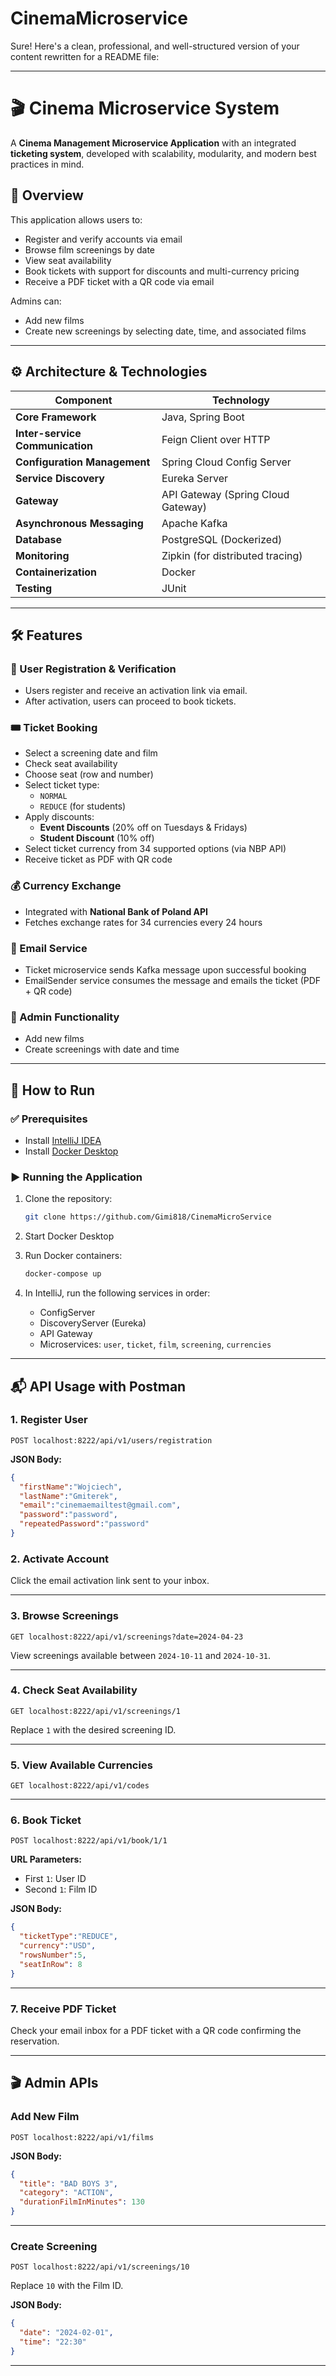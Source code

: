 # CinemaMicroservice
Sure! Here's a clean, professional, and well-structured version of your content rewritten for a README file:

---

# 🎬 Cinema Microservice System

A **Cinema Management Microservice Application** with an integrated **ticketing system**, developed with scalability, modularity, and modern best practices in mind.

## 📌 Overview

This application allows users to:

- Register and verify accounts via email
- Browse film screenings by date
- View seat availability
- Book tickets with support for discounts and multi-currency pricing
- Receive a PDF ticket with a QR code via email

Admins can:

- Add new films
- Create new screenings by selecting date, time, and associated films

---

## ⚙️ Architecture & Technologies

| Component | Technology |
|----------|------------|
| **Core Framework** | Java, Spring Boot |
| **Inter-service Communication** | Feign Client over HTTP |
| **Configuration Management** | Spring Cloud Config Server |
| **Service Discovery** | Eureka Server |
| **Gateway** | API Gateway (Spring Cloud Gateway) |
| **Asynchronous Messaging** | Apache Kafka |
| **Database** | PostgreSQL (Dockerized) |
| **Monitoring** | Zipkin (for distributed tracing) |
| **Containerization** | Docker |
| **Testing** | JUnit |

---

## 🛠️ Features

### 🔐 User Registration & Verification
- Users register and receive an activation link via email.
- After activation, users can proceed to book tickets.

### 🎟️ Ticket Booking
- Select a screening date and film
- Check seat availability
- Choose seat (row and number)
- Select ticket type:
  - `NORMAL`
  - `REDUCE` (for students)
- Apply discounts:
  - **Event Discounts** (20% off on Tuesdays & Fridays)
  - **Student Discount** (10% off)
- Select ticket currency from 34 supported options (via NBP API)
- Receive ticket as PDF with QR code

### 💰 Currency Exchange
- Integrated with **National Bank of Poland API**
- Fetches exchange rates for 34 currencies every 24 hours

### 📧 Email Service
- Ticket microservice sends Kafka message upon successful booking
- EmailSender service consumes the message and emails the ticket (PDF + QR code)

### 🎥 Admin Functionality
- Add new films
- Create screenings with date and time

---

## 🧪 How to Run

### ✅ Prerequisites

- Install [IntelliJ IDEA](https://www.jetbrains.com/idea/)
- Install [Docker Desktop](https://www.docker.com/products/docker-desktop)

### ▶️ Running the Application

1. Clone the repository:
   ```bash
   git clone https://github.com/Gimi818/CinemaMicroService
   ```

2. Start Docker Desktop

3. Run Docker containers:
   ```bash
   docker-compose up
   ```

4. In IntelliJ, run the following services in order:
   - ConfigServer
   - DiscoveryServer (Eureka)
   - API Gateway
   - Microservices: `user`, `ticket`, `film`, `screening`, `currencies`

---

## 📬 API Usage with Postman

### 1. Register User
```http
POST localhost:8222/api/v1/users/registration
```

**JSON Body:**
```json
{
  "firstName":"Wojciech",
  "lastName":"Gmiterek",
  "email":"cinemaemailtest@gmail.com",
  "password":"password",
  "repeatedPassword":"password"
}
```

### 2. Activate Account
Click the email activation link sent to your inbox.

---

### 3. Browse Screenings
```http
GET localhost:8222/api/v1/screenings?date=2024-04-23
```
View screenings available between `2024-10-11` and `2024-10-31`.

---

### 4. Check Seat Availability
```http
GET localhost:8222/api/v1/screenings/1
```
Replace `1` with the desired screening ID.

---

### 5. View Available Currencies
```http
GET localhost:8222/api/v1/codes
```

---

### 6. Book Ticket
```http
POST localhost:8222/api/v1/book/1/1
```

**URL Parameters:**
- First `1`: User ID
- Second `1`: Film ID

**JSON Body:**
```json
{
  "ticketType":"REDUCE",
  "currency":"USD",
  "rowsNumber":5,
  "seatInRow": 8
}
```

---

### 7. Receive PDF Ticket
Check your email inbox for a PDF ticket with a QR code confirming the reservation.

---

## 🎬 Admin APIs

### Add New Film
```http
POST localhost:8222/api/v1/films
```

**JSON Body:**
```json
{
  "title": "BAD BOYS 3",
  "category": "ACTION",
  "durationFilmInMinutes": 130
}
```

---

### Create Screening
```http
POST localhost:8222/api/v1/screenings/10
```
Replace `10` with the Film ID.

**JSON Body:**
```json
{
  "date": "2024-02-01",
  "time": "22:30"
}
```

---

